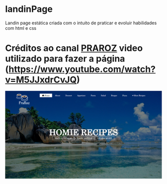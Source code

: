 # landinPage
Landin page estática criada com o intuito de praticar e evoluir habilidades com html e css

# Créditos ao canal [PRAROZ](https://www.youtube.com/@PraRoz) video utilizado para fazer a página (https://www.youtube.com/watch?v=M5JJxdrCvJQ)

![preview img](/preview.png)
